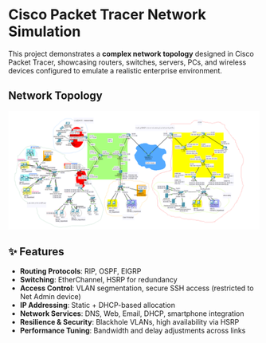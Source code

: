 # Cisco Packet Tracer Network Simulation

This project demonstrates a **complex network topology** designed in Cisco Packet Tracer, showcasing routers, switches, servers, PCs, and wireless devices configured to emulate a realistic enterprise environment.

## Network Topology 

![Network Topology](topology.png)

## ✨ Features

- **Routing Protocols**: RIP, OSPF, EIGRP
- **Switching**: EtherChannel, HSRP for redundancy
- **Access Control**: VLAN segmentation, secure SSH access (restricted to Net Admin device)
- **IP Addressing**: Static + DHCP-based allocation
- **Network Services**: DNS, Web, Email, DHCP, smartphone integration
- **Resilience & Security**: Blackhole VLANs, high availability via HSRP
- **Performance Tuning**: Bandwidth and delay adjustments across links
